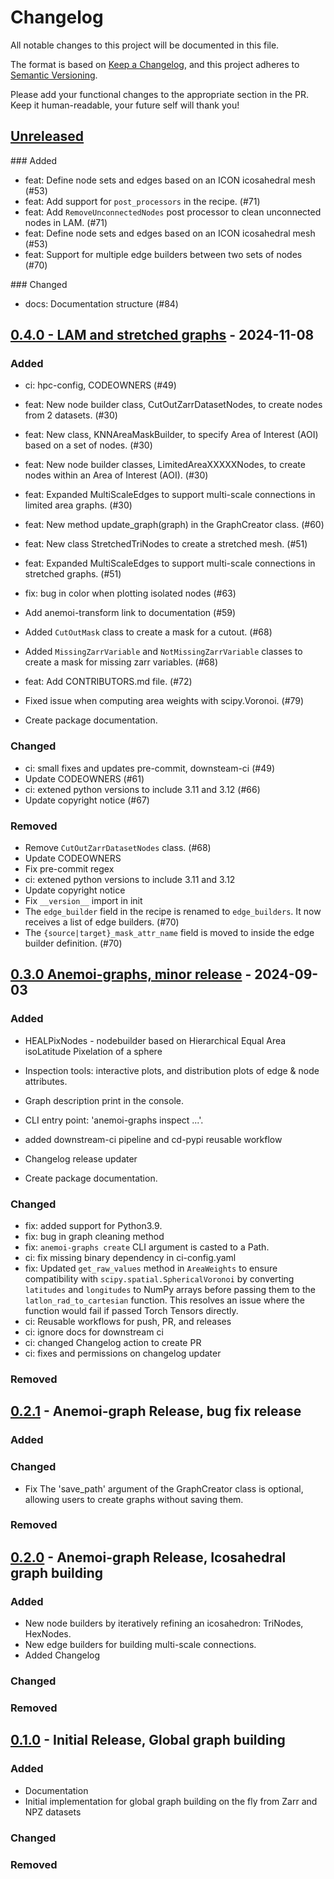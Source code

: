 # Changelog

All notable changes to this project will be documented in this file.

The format is based on [Keep a Changelog](https://keepachangelog.com/en/1.1.0/),
and this project adheres to [Semantic Versioning](https://semver.org/spec/v2.0.0.html).

Please add your functional changes to the appropriate section in the PR.
Keep it human-readable, your future self will thank you!

## [Unreleased](https://github.com/ecmwf/anemoi-graphs/compare/0.4.0...HEAD)

### Added
- feat: Define node sets and edges based on an ICON icosahedral mesh (#53)
- feat: Add support for `post_processors` in the recipe. (#71)
- feat: Add `RemoveUnconnectedNodes` post processor to clean unconnected nodes in LAM. (#71)
- feat: Define node sets and edges based on an ICON icosahedral mesh (#53)
- feat: Support for multiple edge builders between two sets of nodes (#70)

### Changed

- docs: Documentation structure (#84)

## [0.4.0 - LAM and stretched graphs](https://github.com/ecmwf/anemoi-graphs/compare/0.3.0...0.4.0) - 2024-11-08

### Added

- ci: hpc-config, CODEOWNERS (#49)
- feat: New node builder class, CutOutZarrDatasetNodes, to create nodes from 2 datasets. (#30)
- feat: New class, KNNAreaMaskBuilder, to specify Area of Interest (AOI) based on a set of nodes. (#30)
- feat: New node builder classes, LimitedAreaXXXXXNodes, to create nodes within an Area of Interest (AOI). (#30)
- feat: Expanded MultiScaleEdges to support multi-scale connections in limited area graphs. (#30)
- feat: New method update_graph(graph) in the GraphCreator class. (#60)
- feat: New class StretchedTriNodes to create a stretched mesh. (#51)
- feat: Expanded MultiScaleEdges to support multi-scale connections in stretched graphs. (#51)
- fix: bug in color when plotting isolated nodes (#63)
- Add anemoi-transform link to documentation (#59)
- Added `CutOutMask` class to create a mask for a cutout. (#68)
- Added `MissingZarrVariable` and `NotMissingZarrVariable` classes to create a mask for missing zarr variables. (#68)
- feat: Add CONTRIBUTORS.md file. (#72)
- Fixed issue when computing area weights with scipy.Voronoi. (#79)

- Create package documentation.

### Changed

- ci: small fixes and updates pre-commit, downsteam-ci (#49)
- Update CODEOWNERS (#61)
- ci: extened python versions to include 3.11 and 3.12 (#66)
- Update copyright notice (#67)

### Removed

- Remove `CutOutZarrDatasetNodes` class. (#68)
- Update CODEOWNERS
- Fix pre-commit regex
- ci: extened python versions to include 3.11 and 3.12
- Update copyright notice
- Fix `__version__` import in init
- The `edge_builder` field in the recipe is renamed to `edge_builders`. It now receives a list of edge builders. (#70)
- The `{source|target}_mask_attr_name` field is moved to inside the edge builder definition. (#70)

## [0.3.0 Anemoi-graphs, minor release](https://github.com/ecmwf/anemoi-graphs/compare/0.2.1...0.3.0) - 2024-09-03

### Added

- HEALPixNodes - nodebuilder based on Hierarchical Equal Area isoLatitude Pixelation of a sphere

- Inspection tools: interactive plots, and distribution plots of edge & node attributes.

- Graph description print in the console.

- CLI entry point: 'anemoi-graphs inspect ...'.

- added downstream-ci pipeline and cd-pypi reusable workflow

- Changelog release updater

- Create package documentation.


### Changed

- fix: added support for Python3.9.
- fix: bug in graph cleaning method
- fix: `anemoi-graphs create` CLI argument is casted to a Path.
- ci: fix missing binary dependency in ci-config.yaml
- fix: Updated `get_raw_values` method in `AreaWeights` to ensure compatibility with `scipy.spatial.SphericalVoronoi` by converting `latitudes` and `longitudes` to NumPy arrays before passing them to the `latlon_rad_to_cartesian` function. This resolves an issue where the function would fail if passed Torch Tensors directly.
- ci: Reusable workflows for push, PR, and releases
- ci: ignore docs for downstream ci
- ci: changed Changelog action to create PR
- ci: fixes and permissions on changelog updater

### Removed

## [0.2.1](https://github.com/ecmwf/anemoi-graphs/compare/0.2.0...0.2.1) - Anemoi-graph Release, bug fix release

### Added

### Changed

- Fix The 'save_path' argument of the GraphCreator class is optional, allowing users to create graphs without saving them.

### Removed

## [0.2.0](https://github.com/ecmwf/anemoi-graphs/compare/0.1.0...0.2.0) - Anemoi-graph Release, Icosahedral graph building

### Added

- New node builders by iteratively refining an icosahedron: TriNodes, HexNodes.
- New edge builders for building multi-scale connections.
- Added Changelog

### Changed

### Removed

## [0.1.0](https://github.com/ecmwf/anemoi-graphs/releases/tag/0.1.0) - Initial Release, Global graph building

### Added

- Documentation
- Initial implementation for global graph building on the fly from Zarr and NPZ datasets

### Changed

### Removed

<!-- Add Git Diffs for Links above -->
